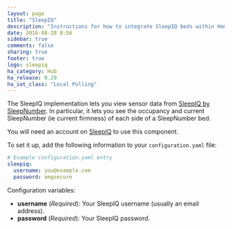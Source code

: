 ```yaml
---
layout: page
title: "SleepIQ"
description: "Instructions for how to integrate SleepIQ beds within Home Assistant."
date: 2016-08-28 8:56
sidebar: true
comments: false
sharing: true
footer: true
logo: sleepiq
ha_category: Hub
ha_release: 0.29
ha_iot_class: "Local Polling"
---
```


The SleepIQ implementation lets you view sensor data from [SleepIQ by SleepNumber](http://www.sleepnumber.com/sn/en/sleepiq-sleep-tracker). In particular, it lets you see the occupancy and current SleepNumber (ie current firmness) of each side of a SleepNumber bed.

You will need an account on [SleepIQ](https://sleepiq.sleepnumber.com/) to use this component.

To set it up, add the following information to your `configuration.yaml` file:

```yaml
# Example configuration.yaml entry
sleepiq:
  username: you@example.com
  password: omgsecure
```

Configuration variables:

- **username** (*Required*): Your SleepIQ username (usually an email address).
- **password** (*Required*): Your SleepIQ password.
